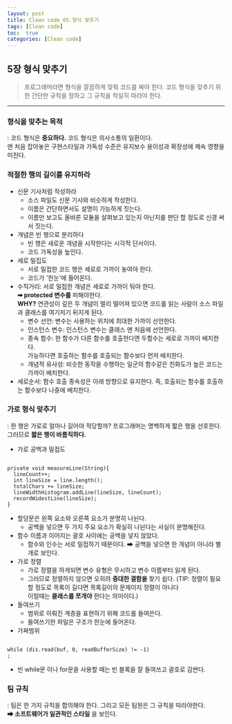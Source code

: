 ```yaml
---
layout: post
title: Clean code_05.형식 맞추기
tags: [Clean code]
toc:  true
categories: [Clean code]
---
```

## 5장 형식 맞추기
> 프로그래머라면 형식을 깔끔하게 맞춰 코드를 짜야 한다. 코드 형식을 맞추기 위한 간단한 규칙을 정하고 그 규칙을 착실히 따라야 한다.

<hr/>

### 형식을 맞추는 목적
: 코드 형식은 **중요하다.** 코드 형식은 의사소통의 일환이다.<br>
맨 처음 잡아놓은 구현스타일과 가독성 수준은 유지보수 용이성과 확장성에 께속 영향을 미친다.

### 적절한 행의 길이를 유지하라
- 신문 기사처럼 작성하라
  - 소스 파일도 신문 기사와 비슷하게 작성한다.
  - 이름은 간단하면서도 설명이 가능하게 짓는다.
  - 이름만 보고도 올바른 모듈을 살펴보고 있는지 아닌지를 판단 할 정도로 신경 써서 짓는다.
- 개념은 빈 행으로 분리하다
  - 빈 행은 새로운 개념을 시작한다는 시각적 단서이다.
  - 코드 가독성을 높인다.
- 세로 밀집도
  - 서로 밀접한 코드 행은 세로로 가까이 놓여야 한다.
  - 코드가 '한눈'에 들어온다.
- 수직거리: 서로 밀접한 개념은 세로로 가까이 둬야 한다.<br>
  **➡ protected 변수를** 피해야한다.<br>
  **WHY?** 연관성이 깊은 두 개념이 멀리 떨어져 있으면 코드를 읽는 사람이 소스 파일과 클래스를 여기저기 뒤지게 된다.
  - 변수 선언: 변수는 사용하는 위치에 최대한 가까이 선언한다.
  - 인스턴스 변수: 인스턴스 변수는 클래스 맨 처음에 선언한다.
  - 종속 함수: 한 함수가 다른 함수를 호출한다면 두함수는 세로로 가까이 배치한다.<br>
    가능하다면 호출하는 함수를 호출되는 함수보다 먼저 배치한다.
  - 개념적 유사성: 비슷한 동작을 수행하는 일군의 함수같은 친화도가 높은 코드는 가까이 배치한다.
- 세로순서: 함수 호출 종속성은 아래 방향으로 유지한다. 즉, 호출되는 함수를 호출하는 함수보다 나중에 배치한다.

### 가로 형식 맞추기
: 한 행은 가로로 얼마나 길어야 적당할까? 프로그래머는 명백하게 짧은 행을 선호한다.
그러므로 **짧은 행이 바름직하다.**
- 가로 공백과 밀접도
<pre><code>
private void measureLine(String){
  lineCount++;
  int lineSize = line.length();
  totalChars += lineSize;
  lineWidthHistogram.addLine(lineSize, lineCount);
  recordWidestLine(lineSize);  
}
</code></pre>
  - 할당문은 왼쪽 요소와 오른쪽 요소가 분명히 나뉜다.
    - 공백을 넣으면 두 가지 주요 요소가 확실히 나뉜다는 사실이 분명해진다.
  - 함수 이름과 이어지는 괄호 사이에는 공백을 넣지 않았다.
    - 함수와 인수는 서로 밀접하기 때문이다.
  ➡ 공백을 넣으면 한 개념이 아니라 별개로 보인다.
- 가로 정렬
  - 가로 정렬을 하게되면 변수 유형은 무시하고 변수 이름부터 읽게 된다.
  - 그러므로 정렬하지 않으면 오히려 **중대한 결함을** 찾기 쉽다.
(TIP: 정렬이 필요할 정도로 목록이 길다면 목록길이의 문제이지 정렬이 아니다<br>
    이럴때는 **클래스를 쪼개야** 한다는 의미이다.)
- 들여쓰기
  - 범위로 이뤄진 계층을 표현하기 위해 코드를 들여쓴다.
  - 들여쓰기한 파일은 구조가 한눈에 들어온다.
- 가짜범위
<pre><code>
while (dis.read(buf, 0, readBufferSize) != -1)
;
</code></pre>
  - 빈 while문 이나 for문을 사용할 때는 빈 블록을 잘 들여쓰고 괄호로 감싼다.

### 팀 규칙
: 팀은 한 가지 규칙을 합의해야 한다. 그리고 모든 팀원은 그 규칙을 따라야한다. <br>
**➡ 소프트웨어가 일관적인 스타일** 을 보인다.
<br><br>
